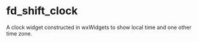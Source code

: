 # fd_shift_clock
A clock widget constructed in wxWidgets to show local time and one other time zone.
